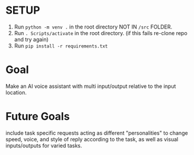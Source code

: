 # SETUP
1. Run `python -m venv .` in the root directory NOT IN `/src` FOLDER. 
2. Run `. Scripts/activate` in the root directory. (if this fails re-clone repo and try again)
3. Run `pip install -r requirements.txt`

# Goal
Make an AI voice assistant with multi input/output relative to the input location.
# Future Goals 
include task specific requests acting as different "personalities" to change speed, voice, and style of reply according to the task, as well as visual inputs/outputs for varied tasks.